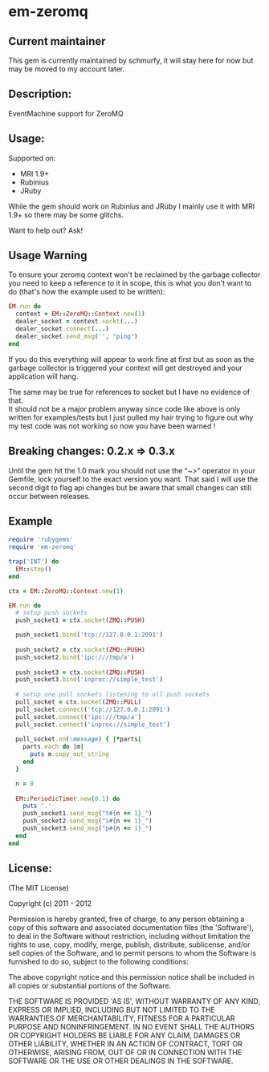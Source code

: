 # em-zeromq #

## Current maintainer ##

This gem is currently maintained by schmurfy, it will stay here for now
but may be moved to my account later.

## Description: ##

EventMachine support for ZeroMQ

## Usage: ##

Supported on:

- MRI 1.9+
- Rubinius
- JRuby

While the gem should work on Rubinius and JRuby I mainly use it with MRI 1.9+ so
there may be some glitchs.

Want to help out? Ask!

## Usage Warning ##

To ensure your zeromq context won't be reclaimed by the garbage collector you need
to keep a reference to it in scope, this is what you don't want to do (that's how the example used to be written):

```ruby
EM.run do
  context = EM::ZeroMQ::Context.new(1)
  dealer_socket = context.sockt(...)
  dealer_socket.connect(...)
  dealer_socket.send_msg('', "ping")
end
```

If you do this everything will appear to work fine at first but as soon as the garbage collector
is triggered your context will get destroyed and your application will hang.

The same may be true for references to socket but I have no evidence of that.  
It should not be a major problem anyway since code like above is only written for examples/tests
but I just pulled my hair trying to figure out why my test code was not working so now you
have been warned !

## Breaking changes: 0.2.x => 0.3.x ##

Until the gem hit the 1.0 mark you should not use the "~>" operator in your Gemfile,
lock yourself to the exact version you want. That said I will use the second digit to
flag api changes but be aware that small changes can still occur between releases.


## Example ##
```ruby
require 'rubygems'
require 'em-zeromq'

trap('INT') do
  EM::stop()
end

ctx = EM::ZeroMQ::Context.new(1)

EM.run do
  # setup push sockets
  push_socket1 = ctx.socket(ZMQ::PUSH)

  push_socket1.bind('tcp://127.0.0.1:2091')
  
  push_socket2 = ctx.socket(ZMQ::PUSH)
  push_socket2.bind('ipc:///tmp/a')
  
  push_socket3 = ctx.socket(ZMQ::PUSH)
  push_socket3.bind('inproc://simple_test')
  
  # setup one pull sockets listening to all push sockets
  pull_socket = ctx.socket(ZMQ::PULL)
  pull_socket.connect('tcp://127.0.0.1:2091')
  pull_socket.connect('ipc:///tmp/a')
  pull_socket.connect('inproc://simple_test')
  
  pull_socket.on(:message) { |*parts|
    parts.each do |m|
      puts m.copy_out_string
    end
  }

  n = 0
  
  EM::PeriodicTimer.new(0.1) do
    puts '.'
    push_socket1.send_msg("t#{n += 1}_")
    push_socket2.send_msg("i#{n += 1}_")
    push_socket3.send_msg("p#{n += 1}_")
  end
end
```

## License: ##

(The MIT License)

Copyright (c) 2011 - 2012

Permission is hereby granted, free of charge, to any person obtaining
a copy of this software and associated documentation files (the
'Software'), to deal in the Software without restriction, including
without limitation the rights to use, copy, modify, merge, publish,
distribute, sublicense, and/or sell copies of the Software, and to
permit persons to whom the Software is furnished to do so, subject to
the following conditions:

The above copyright notice and this permission notice shall be
included in all copies or substantial portions of the Software.

THE SOFTWARE IS PROVIDED 'AS IS', WITHOUT WARRANTY OF ANY KIND,
EXPRESS OR IMPLIED, INCLUDING BUT NOT LIMITED TO THE WARRANTIES OF
MERCHANTABILITY, FITNESS FOR A PARTICULAR PURPOSE AND NONINFRINGEMENT.
IN NO EVENT SHALL THE AUTHORS OR COPYRIGHT HOLDERS BE LIABLE FOR ANY
CLAIM, DAMAGES OR OTHER LIABILITY, WHETHER IN AN ACTION OF CONTRACT,
TORT OR OTHERWISE, ARISING FROM, OUT OF OR IN CONNECTION WITH THE
SOFTWARE OR THE USE OR OTHER DEALINGS IN THE SOFTWARE.
